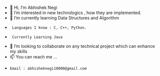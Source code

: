- 👋 Hi, I’m Abhishek Negi
- 👀 I’m interested in new technologics , how they are implemented.
- 🌱 I’m currently learning Data Structures and Algorithm
-      Languages I know : C, C++, Python.
-      Currently Learning Java
- 💞️ I’m looking to collaborate on any technical project which can enhance my skills
- 📫 You can reach me ...
-     Email : abhisheknegi10000@gmail.com

<!---
AbhishekNegi001/AbhishekNegi001 is a ✨ special ✨ repository because its `README.md` (this file) appears on your GitHub profile.
You can click the Preview link to take a look at your changes.
--->
